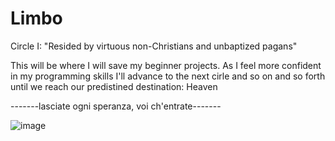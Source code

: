 # Limbo
Circle I: "Resided by virtuous non-Christians and unbaptized pagans"

This will be where I will save my beginner projects. As I feel more confident in my programming skills I'll advance to the next cirle and so on and so forth until we reach our predistined destination: Heaven


-------lasciate ogni speranza, voi ch'entrate-------


![image](https://user-images.githubusercontent.com/13273673/139598226-3c9bb613-8147-4446-8f9f-356e49a079bd.png)
